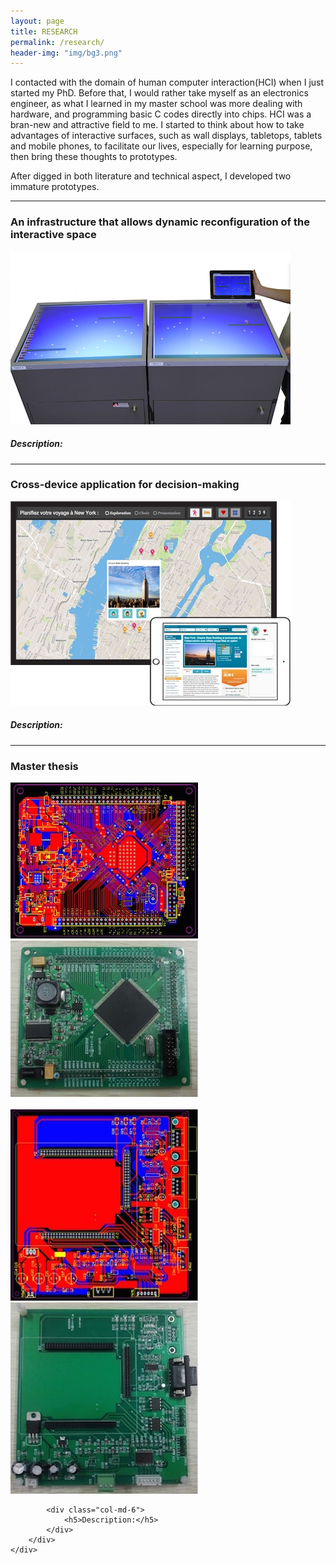 ```yaml
---
layout: page
title: RESEARCH
permalink: /research/
header-img: "img/bg3.png"
---
```


<div class="home">
	<p>I contacted with the domain of human computer interaction(HCI) when I just started my PhD. Before that, I would rather take myself as an electronics engineer, as what I learned in my master school was more dealing with hardware, and programming basic C codes directly into chips. HCI was a bran-new and attractive field to me. I started to think about how to take advantages of interactive surfaces, such as wall displays, tabletops, tablets and mobile phones, to facilitate our lives, especially for learning purpose, then bring these thoughts to prototypes.</p>
	<p>After digged in both literature and technical aspect, I developed two immature prototypes.</p>
	<div>
		<hr class="styled-hr" style="width:100%;">
	</div>
	<div class="section">
		<h3>An infrastructure that allows dynamic reconfiguration of the interactive space</h3>
		<div class="row">
			<div class="col-md-6">
				<img src="/img/proto.png">
			</div>
			<div class="col-md-6">
				<h5>Description:</h5>
			</div>
		</div>
	</div>
	<div>
		<hr class="styled-hr" style="width:100%;">
	</div>
	<div class="section">
		<h3>Cross-device application for decision-making</h3>
		<div class="row">
			<div class="col-md-6">
				<img src="/img/proto2.png">
			</div>
			<div class="col-md-6">
				<h5>Description:</h5>
			</div>
		</div>
	</div>
	<div>
		<hr class="styled-hr" style="width:100%;">
	</div>
	<div class="section">
		<h3>Master thesis</h3>
		<div class="row">
			<div class="col-md-6">
				<div class="row">
					<div class="col-md-6">
						<img src="/img/proto3_2.jpeg">
					</div>
					<div class="col-md-6">
						<img src="/img/proto3_1.jpeg">
					</div>
				</div>
				<br>
				<div class="row">
					<div class="col-md-6">
						<img src="/img/proto3_4.jpeg">
					</div>
					<div class="col-md-6">
						<img src="/img/proto3_3.jpeg">
					</div>
				</div>
			</div>
			
			<div class="col-md-6">
				<h5>Description:</h5>
			</div>
		</div>
	</div>
</div>